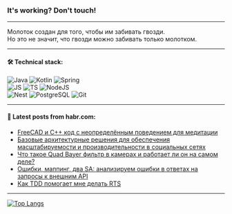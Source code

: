 ### It's working? Don't touch!

---
Молоток создан для того, чтобы им забивать гвозди. <br>
Но это не значит, что гвозди можно забивать только молотком.

---

#### 🛠️ Technical stack:

![Java](https://img.shields.io/badge/Java-informational?logo=Oracle&style=flat&logoColor=white&color=FF4500)
![Kotlin](https://img.shields.io/badge/Kotlin-informational?logo=Kotlin&style=flat&logoColor=white&color=774D97)
![Spring](https://img.shields.io/badge/SpringBoot-informational?logo=SpringBoot&style=flat&logoColor=white&color=6DB33F) <br>
![JS](https://img.shields.io/badge/JS-informational?logo=javaScript&style=flat&logoColor=black&color=F7Df1E)
![TS](https://img.shields.io/badge/TypeScript-informational?logo=typeScript&style=flat&logoColor=black&color=0667A8)
![NodeJS](https://img.shields.io/badge/NodeJS-informational?logo=node.js&style=flat&logoColor=white&color=70A760) <br>
![Nest](https://img.shields.io/badge/NestJS-informational?logo=NestJS&style=flat&logoColor=white&color=E0234E)
![PostgreSQL](https://img.shields.io/badge/PostgreSQL-informational?logo=PostgreSQL&style=flat&logoColor=white&color=DAA520)
![Git](https://img.shields.io/badge/Git-informational?logo=git&style=flat&logoColor=white&color=778899)

___

#### 💬 Latest posts from habr.com:

<!-- BLOG-POST-LIST:START -->
- [FreeCAD и C++ код с неопределённым поведением для медитации](https://habr.com/ru/companies/pvs-studio/articles/768388/?utm_source=habrahabr&utm_medium=rss&utm_campaign=768388)
- [Базовые архитектурные решения для обеспечения масштабируемости и производительности в социальных сетях](https://habr.com/ru/companies/otus/articles/767432/?utm_source=habrahabr&utm_medium=rss&utm_campaign=767432)
- [Что такое Quad Bayer фильтр в камерах и работает ли он на самом деле?](https://habr.com/ru/articles/768384/?utm_source=habrahabr&utm_medium=rss&utm_campaign=768384)
- [Ошибки, маппинг, два SA: анализируем ошибки в ответах на запросы к внешним API](https://habr.com/ru/companies/sravni/articles/768092/?utm_source=habrahabr&utm_medium=rss&utm_campaign=768092)
- [Как TDD помогает мне делать RTS](https://habr.com/ru/companies/otus/articles/768086/?utm_source=habrahabr&utm_medium=rss&utm_campaign=768086)
<!-- BLOG-POST-LIST:END -->

---
[![Top Langs](https://github-readme-stats-git-master-advtsetting-gmailcom.vercel.app/api/top-langs/?username=zloylis&langs_count=10&hide_title=false&title_color=e6edf3&size_weight=0.5&count_weight=0.5&layout=compact&hide_border=true&theme=dracula)](https://github.com/zloylis)

<!-- ![GitHub stats](https://github-readme-stats-git-master-advtsetting-gmailcom.vercel.app/api?username=zloylis&show_icons=true&hide_border=true&theme=dracula&hide_title=true&include_all_commits=true&count_private=true&hide=contribs&hide_rank=true) -->
